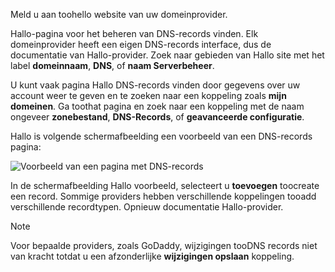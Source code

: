 Meld u aan toohello website van uw domeinprovider.

Hallo-pagina voor het beheren van DNS-records vinden. Elk domeinprovider heeft een eigen DNS-records interface, dus de documentatie van Hallo-provider. Zoek naar gebieden van Hallo site met het label **domeinnaam**, **DNS**, of **naam Serverbeheer**. 

U kunt vaak pagina Hallo DNS-records vinden door gegevens over uw account weer te geven en te zoeken naar een koppeling zoals **mijn domeinen**. Ga toothat pagina en zoek naar een koppeling met de naam ongeveer **zonebestand**, **DNS-Records**, of **geavanceerde configuratie**.

Hallo is volgende schermafbeelding een voorbeeld van een DNS-records pagina:

![Voorbeeld van een pagina met DNS-records](./media/app-service-web-access-dns-records-no-h/example-record-ui.png)

In de schermafbeelding Hallo voorbeeld, selecteert u **toevoegen** toocreate een record. Sommige providers hebben verschillende koppelingen tooadd verschillende recordtypen. Opnieuw documentatie Hallo-provider.

> [!NOTE]
> Voor bepaalde providers, zoals GoDaddy, wijzigingen tooDNS records niet van kracht totdat u een afzonderlijke **wijzigingen opslaan** koppeling. 
